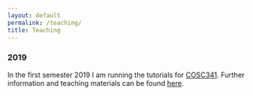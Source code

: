 ```yaml
---
layout: default
permalink: /teaching/
title: Teaching
---
```



### 2019

In the first semester 2019 I am running the tutorials for [COSC341](http://www.cs.otago.ac.nz/cosc341/).
Further information and teaching materials can be found [here](https://biods.org/teaching/).
